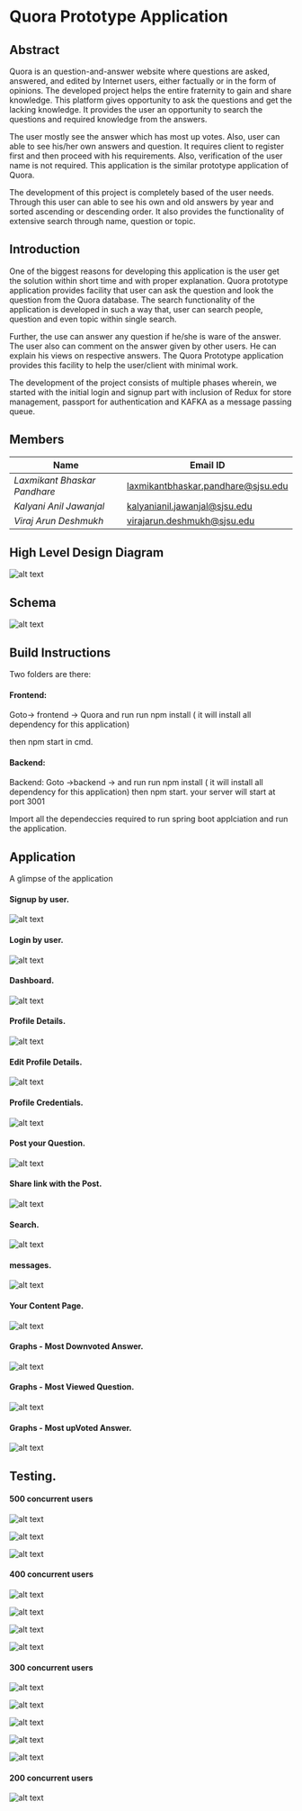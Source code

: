 # Quora Prototype Application 

## Abstract 

Quora is an question-and-answer website where questions are asked, answered, and edited by Internet users, either factually or in the form of opinions. The developed project helps the entire fraternity to gain and share knowledge. This platform gives opportunity to ask the questions and get the lacking knowledge. It provides the user an opportunity to search the questions and required knowledge from the answers.

The user mostly see the answer which has most up votes. Also, user can able to see his/her own answers and question. It requires client to register first and then proceed with his requirements. Also, verification of the user name is not required. This application is the similar prototype application of Quora. 

The development of this project is completely based of the user needs. Through this user can able to see his own and old answers by year and sorted ascending or descending order. It also provides the functionality of extensive search through name, question or topic.

## Introduction

One of the biggest reasons for developing this application is the user get the solution within short time and with proper explanation. Quora prototype application provides facility that user can ask the question and look the question from the Quora database. The search functionality of the application is developed in such a way that, user can search people, question and even topic within single search.

Further, the use can answer any question if he/she is ware of the answer. The user also can comment on the answer given by other users. He can explain his views on respective answers. The Quora Prototype application provides this facility to help the user/client with minimal work.

The development of the project consists of multiple phases wherein, we started with the initial login and signup part with inclusion of Redux for store management, passport for authentication and KAFKA as a message passing queue.


## Members 

   | Name                           |              Email ID                 | 
   |--------------------------------|---------------------------------------|
   | *Laxmikant Bhaskar Pandhare*   |   laxmikantbhaskar.pandhare@sjsu.edu  |
   | *Kalyani Anil Jawanjal*        |   kalyanianil.jawanjal@sjsu.edu       |
   | *Viraj Arun Deshmukh*          |   virajarun.deshmukh@sjsu.edu         |
   

## High Level Design Diagram
![alt text](https://github.com/VirajDeshmukh1/Quora-Prototype-Application/blob/master/images/High%20Level%20Design.png)

## Schema
![alt text](https://github.com/VirajDeshmukh1/Quora-Prototype-Application/blob/master/images/Schema.png)

## Build Instructions

Two folders are there: 

#### Frontend: 

Goto-> frontend -> Quora and run run npm install ( it will install all dependency for this application) 

then npm start in cmd. 

#### Backend: 

Backend: Goto ->backend -> and run run npm install ( it will install all dependency for this application) then npm start. your server will start at port 3001

Import all the dependeccies required to run spring boot applciation and run the application.


## Application
A glimpse of the application

#### Signup by user.

![alt text](https://github.com/VirajDeshmukh1/Quora-Prototype-Application/blob/master/images/Signup.png)

#### Login by user.

![alt text](https://github.com/VirajDeshmukh1/Quora-Prototype-Application/blob/master/images/Login%20in%20image.png)

#### Dashboard.

![alt text](https://github.com/VirajDeshmukh1/Quora-Prototype-Application/blob/master/images/Dashboard.png)

#### Profile Details.

![alt text](https://github.com/VirajDeshmukh1/Quora-Prototype-Application/blob/master/images/Profile%20Details.png)

#### Edit Profile Details.

![alt text](https://github.com/VirajDeshmukh1/Quora-Prototype-Application/blob/master/images/Profile%20Personal%20Details.png)

#### Profile Credentials.

![alt text](https://github.com/VirajDeshmukh1/Quora-Prototype-Application/blob/master/images/Profile%20Credentials.png)

#### Post your Question.

![alt text](https://github.com/VirajDeshmukh1/Quora-Prototype-Application/blob/master/images/post%20your%20question.png)

#### Share link with the Post.

![alt text](https://github.com/VirajDeshmukh1/Quora-Prototype-Application/blob/master/images/Share%20link%20with%20question%20Post.png)

#### Search.

![alt text](https://github.com/laxmikantbpandhare/Quora-Prototype-Application/blob/master/images/Search.png)

#### messages.

![alt text](https://github.com/laxmikantbpandhare/Quora-Prototype-Application/blob/master/images/messages.png)

#### Your Content Page.

![alt text](https://github.com/laxmikantbpandhare/Quora-Prototype-Application/blob/master/images/your%20content%20page.png)

#### Graphs - Most Downvoted Answer.

![alt text](https://github.com/KalyaniJawanjal-design/Quora-Prototype-Application/blob/master/images/Graph%20Moost%20doownvotes%20answer.png)

#### Graphs - Most Viewed Question.

![alt text](https://github.com/laxmikantbpandhare/Quora-Prototype-Application/blob/master/images/Graphs%20Most%20Viewed%20Questions.png)

#### Graphs - Most upVoted Answer.

![alt text](https://github.com/laxmikantbpandhare/Quora-Prototype-Application/blob/master/images/Graphs%20Most%20upVotes%20Answers.png)



## Testing.

#### 500 concurrent users

![alt text](https://github.com/laxmikantbpandhare/Quora-Prototype-Application/blob/master/images/test%20case%20images%202.png)

![alt text](https://github.com/laxmikantbpandhare/Quora-Prototype-Application/blob/master/images/test%20case%20images%201.png)

![alt text](https://github.com/laxmikantbpandhare/Quora-Prototype-Application/blob/master/images/test%20case%20images%203.png)


#### 400 concurrent users

![alt text](https://github.com/laxmikantbpandhare/Quora-Prototype-Application/blob/master/images/test%20case%20images%204.png)

![alt text](https://github.com/laxmikantbpandhare/Quora-Prototype-Application/blob/master/images/test%20case%20images%205.png)

![alt text](https://github.com/laxmikantbpandhare/Quora-Prototype-Application/blob/master/images/test%20case%20images%206.png)

![alt text](https://github.com/laxmikantbpandhare/Quora-Prototype-Application/blob/master/images/test%20case%20images%207.png)


#### 300 concurrent users

![alt text](https://github.com/laxmikantbpandhare/Quora-Prototype-Application/blob/master/images/test%20case%20images%208.png)

![alt text](https://github.com/laxmikantbpandhare/Quora-Prototype-Application/blob/master/images/test%20case%20images%209.png)

![alt text](https://github.com/laxmikantbpandhare/Quora-Prototype-Application/blob/master/images/test%20case%20images%2010.png)

![alt text](https://github.com/laxmikantbpandhare/Quora-Prototype-Application/blob/master/images/test%20case%20images%2011.png)

![alt text](https://github.com/laxmikantbpandhare/Quora-Prototype-Application/blob/master/images/test%20case%20images%2012.png)

#### 200 concurrent users

![alt text](https://github.com/laxmikantbpandhare/Quora-Prototype-Application/blob/master/images/test%20case%20images%2013.png)
